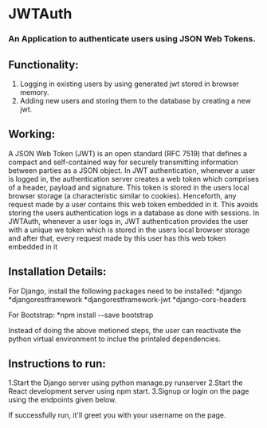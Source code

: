 # JWTAuth

### An Application to authenticate users using JSON Web Tokens.

## Functionality:
1) Logging in existing users by using generated jwt stored in browser memory.
2) Adding new users and storing them to the database by creating a new jwt.

## Working:
A JSON Web Token (JWT) is an open standard (RFC 7519) that defines a compact and self-contained way for securely transmitting information between parties as a JSON object. In JWT authentication, whenever a user is logged in, the authentication server creates a web token which comprises of a header, payload and signature. This token is stored in the users local browser storage (a characteristic similar to cookies). Henceforth, any request made by a user contains this web token embedded in it. This avoids storing the users authentication logs in a database as done with sessions.
In JWTAuth, whenever a user logs in, JWT authentication provides the user with a unique we token which is stored in the users local browser storage and after that, every request made by this user has this web token embedded in it

## Installation Details:
For Django, install the following packages need to be installed:
*django
*djangorestframework
*djangorestframework-jwt
*django-cors-headers 

For Bootstrap:
*npm install --save bootstrap

Instead of doing the above metioned steps, the user can reactivate the python virtual environment to inclue the printaled dependencies.

## Instructions to run:
1.Start the Django server using python manage.py runserver 
2.Start the React development server using npm start. 
3.Signup or login on the page using the endpoints given below.


If successfully run, it'll greet you with your username on the page.
